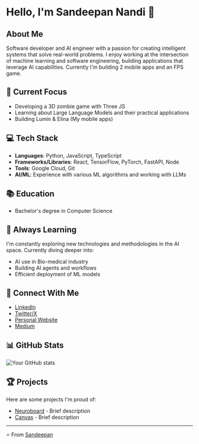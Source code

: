 # Hello, I'm Sandeepan Nandi 👋

## About Me
Software developer and AI engineer with a passion for creating intelligent systems that solve real-world problems. I enjoy working at the intersection of machine learning and software engineering, building applications that leverage AI capabilities. Currently I'm building 2 mobile apps and an FPS game.

## 🔭 Current Focus
- Developing a 3D zombie game with Three JS
- Learning about Large Language Models and their practical applications
- Building Lumin & Elina (My mobile apps)

## 💻 Tech Stack
- **Languages**: Python, JavaScript, TypeScript
- **Frameworks/Libraries**: React, TensorFlow, PyTorch, FastAPI, Node
- **Tools**: Google Cloud, Git
- **AI/ML**: Experience with various ML algorithms and working with LLMs

## 📚 Education
- Bachelor's degree in Computer Science

## 🌱 Always Learning
I'm constantly exploring new technologies and methodologies in the AI space. Currently diving deeper into:
- AI use in Bio-medical industry 
- Building AI agents and workflows
- Efficient deployment of ML models

## 🔗 Connect With Me
- [LinkedIn](https://linkedin.com/in/sandeepannandi)
- [Twitter/X](https://twitter.com/SandeepanNandi)
- [Personal Website](https://chimerical-griffin-f3c272.netlify.app/)
- [Medium](https://techstoryblog.medium.com/)

## 📊 GitHub Stats
![Your GitHub stats](https://github-readme-stats.vercel.app/api?username=sandeepannandi&show_icons=true&theme=radical)

## 🏆 Projects
Here are some projects I'm proud of:
- [Neuroboard](https://v0-neuroboard-concept-dzi4g3.vercel.app/) - Brief description
- [Canvas](https://v0-digital-art-canvas-43et5a.vercel.app/) - Brief description

---

⭐️ From [Sandeepan](https://github.com/sandepannandi)
